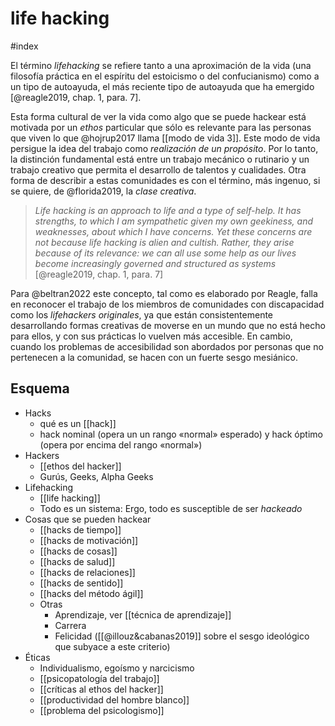 # life hacking
#index 

El término *lifehacking* se refiere tanto a una aproximación de la vida (una filosofía práctica en el espíritu del estoicismo o del confucianismo) como a un tipo de autoayuda, el más reciente tipo de autoayuda que ha emergido [@reagle2019, chap. 1, para. 7].

Esta forma cultural de ver la vida como algo que se puede hackear está motivada por un *ethos* particular que sólo es relevante para las personas que viven lo que @hojrup2017 llama  [[modo de vida 3]]. Este modo de vida persigue la idea del trabajo como *realización de un propósito*. Por lo tanto, la distinción fundamental está entre un trabajo mecánico o rutinario y un trabajo creativo que permita el desarrollo de talentos y cualidades. Otra forma de describir a estas comunidades es con el término, más ingenuo, si se quiere, de @florida2019, la *clase creativa*. 

>*Life hacking is an approach to life and a type of self-help. It has strengths, to which I am sympathetic given my own geekiness, and weaknesses, about which I have concerns. Yet these concerns are not because life hacking is alien and cultish. Rather, they arise _because_ of its relevance: we can all use some help as our lives become increasingly governed and structured as systems* [@reagle2019, chap. 1, para. 7]

Para @beltran2022 este concepto, tal como es elaborado por Reagle, falla en reconocer el trabajo de los miembros de comunidades con discapacidad como los *lifehackers originales*, ya que están consistentemente desarrollando formas creativas de moverse en un mundo que no está hecho para ellos, y con sus prácticas lo vuelven más accesible. En cambio, cuando los problemas de accesibilidad son abordados por personas que no pertenecen a la comunidad, se hacen con un fuerte sesgo mesiánico.

## Esquema

- Hacks
    - qué es un [[hack]]
    - hack nominal (opera un un rango «normal» esperado) y hack óptimo (opera por encima del rango «normal»)
- Hackers
    - [[ethos del hacker]]
    - Gurús, Geeks, Alpha Geeks
- Lifehacking
    - [[life hacking]] 
    - Todo es un sistema: Ergo, todo es susceptible de ser *hackeado*
- Cosas que se pueden hackear
    - [[hacks de tiempo]]
    - [[hacks de motivación]]
    - [[hacks de cosas]]
    - [[hacks de salud]]
    - [[hacks de relaciones]]
    - [[hacks de sentido]]
    - [[hacks del método ágil]]
    - Otras
        - Aprendizaje, ver [[técnica de aprendizaje]]
        - Carrera
        - Felicidad ([[@illouz&cabanas2019]] sobre el sesgo ideológico que subyace a este criterio)
- Éticas
    - Individualismo, egoísmo y narcicismo
    - [[psicopatología del trabajo]]
    - [[críticas al ethos del hacker]]
    - [[productividad del hombre blanco]]
    - [[problema del psicologismo]]
